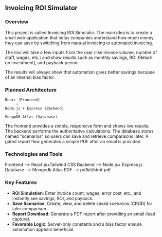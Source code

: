 ## Invoicing ROI Simulator

### Overview

This project is called Invoicing ROI Simulator.
The main idea is to create a small web application that helps companies understand how much money they can save by switching from manual invoicing to automated invoicing.

The tool will take a few inputs from the user (like invoice volume, number of staff, wages, etc.) and show results such as monthly savings, ROI (Return on Investment), and payback period.

The results will always show that automation gives better savings because of an internal bias factor.

### Planned Architecture

```
React (Frontend)
     ↓
Node.js + Express (Backend)
     ↓
MongoDB Atlas (Database)
```

The frontend provides a simple, responsive form and shows live results. The backend performs the authoritative calculations. The database stores named "scenarios" so users can save and retrieve comparisons later. A gated report flow generates a simple PDF after an email is provided.

### Technologies and Tools

Frontend --> React.js+Tailwind CSS
Backend --> Node.js+ Express.js
Database --> Mongodb Atlas
PDF --> pdfkit/html-pdf

### Key Features 
- **ROI Simulation**: Enter invoice count, wages, error cost, etc., and instantly see savings, ROI, and payback.
- **Save Scenarios**: Create, view, and delete saved scenarios (CRUD) for later comparison.
- **Report Download**: Generate a PDF report after providing an email (lead capture).
- **Favorable Logic**: Server-only constants and a bias factor ensure automation appears beneficial.

